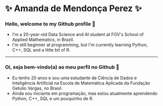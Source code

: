 # ✨ Amanda de Mendonça Perez ✨

### Hello, welcome to my Github profile 👋

- I'm a 20-year-old Data Science and AI student at FGV's School of Applied Mathematics, in Brazil. 
- I'm still beginner at programming, but I'm currently learning Python, C++, SQL and a little bit of R.

---

### Oi, seja bem-vindo(a) ao meu perfil no Github 👋

- Eu tenho 20 anos e sou uma estudante de Ciência de Dados e Inteligência Artificial na Escola de Matemática Aplicada da Fundação Getulio Vargas, no Brasil.
- Ainda sou iniciante em programação, mas estou atualmente aprendendo Python, C++, SQL e um pouquinho de R.

<br>
<!--
<div>
<a href="https://github.com/Perez-Amanda">
<img height="170em" src="https://github-readme-stats.vercel.app/api/top-langs/?username=Perez-Amanda&layout=compact&langs_count=7&theme=dracula"/>
<img height="170em" src="https://github-readme-stats.vercel.app/api?username=Perez-Amanda&show_icons=true&theme=dracula&include_all_commits=true&count_private=true"/>
</div>
-->

<!--
**Perez-Amanda/Perez-Amanda** is a ✨ _special_ ✨ repository because its `README.md` (this file) appears on your GitHub profile.

Here are some ideas to get you started:

- 🔭 I’m currently working on ...
- 🌱 I’m currently learning ...
- 👯 I’m looking to collaborate on ...
- 🤔 I’m looking for help with ...
- 💬 Ask me about ...
- 📫 How to reach me: ...
- 😄 Pronouns: ...
- ⚡ Fun fact: ...
-->
